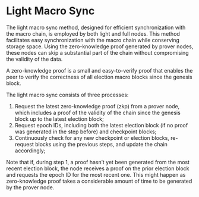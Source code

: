 # Light Macro Sync

The light macro sync method, designed for efficient synchronization with the macro chain, is employed by both light and full nodes. This method facilitates easy synchronization with the macro chain while conserving storage space. Using the zero-knowledge proof generated by prover nodes, these nodes can skip a substantial part of the chain without compromising the validity of the data.

A zero-knowledge proof is a small and easy-to-verify proof that enables the peer to verify the correctness of all election macro blocks since the genesis block.

The light macro sync consists of three processes:

1. Request the latest zero-knowledge proof (zkp) from a prover node, which includes a proof of the validity of the chain since the genesis block up to the latest election block;
2. Request epoch IDs, including both the latest election block (if no proof was generated in the step before) and checkpoint blocks;
3. Continuously check for any new checkpoint or election blocks, re-request blocks using the previous steps, and update the chain accordingly;

Note that if, during step 1, a proof hasn’t yet been generated from the most recent election block, the node receives a proof on the prior election block and requests the epoch ID for the most recent one. This might happen as zero-knowledge proof takes a considerable amount of time to be generated by the prover node.
